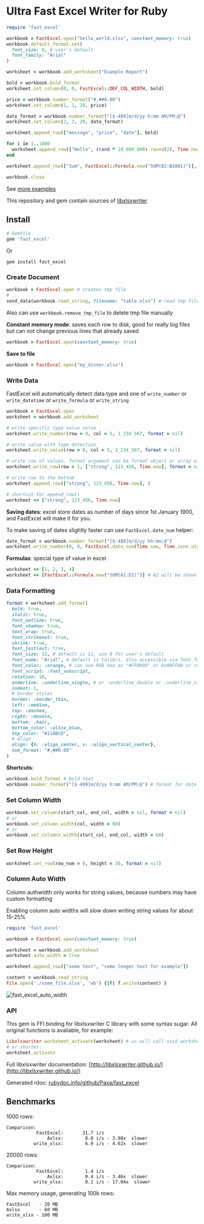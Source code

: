 # Ultra Fast Excel Writer for Ruby

```ruby
require 'fast_excel'

workbook = FastExcel.open("hello_world.xlsx", constant_memory: true)
workbook.default_format.set(
  font_size: 0, # user's default
  font_family: "Arial"
)

worksheet = workbook.add_worksheet("Example Report")

bold = workbook.bold_format
worksheet.set_column(0, 0, FastExcel::DEF_COL_WIDTH, bold)

price = workbook.number_format("#,##0.00")
worksheet.set_column(1, 1, 20, price)

date_format = workbook.number_format("[$-409]m/d/yy h:mm AM/PM;@")
worksheet.set_column(2, 2, 20, date_format)

worksheet.append_row(["message", "price", "date"], bold)

for i in 1..1000
  worksheet.append_row(["Hello", (rand * 10_000_000).round(2), Time.now])
end

worksheet.append_row(["Sum", FastExcel::Formula.new("SUM(B2:B1001)")], bold)

workbook.close
```

See [more examples](https://github.com/Paxa/fast_excel/tree/master/examples)

This repository and gem contain sources of [libxlsxwriter](https://github.com/jmcnamara/libxlsxwriter)

## Install

```ruby
# Gemfile
gem 'fast_excel'
```
Or
```
gem install fast_excel
```



### Create Document
```ruby
workbook = FastExcel.open # creates tmp file
# ...
send_data(workbook.read_string, filename: "table.xlsx") # read tmp file and delete it
```

Also can use  `workbook.remove_tmp_file` to delete tmp file manually


**Constant memory mode**: saves each row to disk, good for really big files but can not change previous lines that already saved
```ruby
workbook = FastExcel.open(constant_memory: true)
```

**Save to file**
```ruby
workbook = FastExcel.open("my_dinner.xlsx")
```

### Write Data
FastExcel will automatically detect data type and one of `write_number` or `write_datetime` or `write_formula` or `write_string`
```ruby
workbook = FastExcel.open
worksheet = workbook.add_worksheet

# write specific type value value
worksheet.write_number(row = 0, col = 5, 1_234_567, format = nil)

# write value with type detection
worksheet.write_value(row = 0, col = 5, 1_234_567, format = nil)

# write row of values. format argument can be format object or array of format objects
worksheet.write_row(row = 1, ["strong", 123_456, Time.now], format = nil)

# write row to the bottom
worksheet.append_row(["strong", 123_456, Time.now], )

# shortcut for append_row()
worksheet << ["strong", 123_456, Time.now]
```

**Saving dates**: excel store dates as number of days since 1st January 1900, and FastExcel will make it for you.

To make saving of dates slightly faster can use `FastExcel.date_num` helper:
```ruby
date_format = workbook.number_format("[$-409]m/d/yy hh:mm;@")
worksheet.write_number(0, 0, FastExcel.date_num(Time.now, Time.zone.utc_offset), date_format)
```

**Formulas**: special type of value in excel
```ruby
worksheet << [1, 2, 3, 4]
worksheet << [FastExcel::Formula.new("SUM(A1:D1)")] # A2 will be shown as 10

```

### Data Formatting
```ruby
format = worksheet.add_format(
  bold: true,
  italic: true,
  font_outline: true,
  font_shadow: true,
  text_wrap: true,
  font_strikeout: true,
  shrink: true,
  text_justlast: true,
  font_size: 13, # default is 11, use 0 for user's default
  font_name: "Arial", # default is Calibri, also accessible via font_family
  font_color: :orange, # can use RGB hex as "#FF0000" or 0x00FF00 or color name as symbol or string
  font_script: :font_subscript,
  rotation: 10,
  underline: :underline_single, # or :underline_double or :underline_single_accounting or :underline_double_accounting
  indent: 1,
  # border styles
  border: :border_thin,
  left: :medium,
  top: :dashed,
  right: :double,
  bottom: :hair,
  bottom_color: :alice_blue,
  top_color: "#11ABCD",
  # Align
  align: {h: :align_center, v: :align_vertical_center},
  num_format: "#,##0.00"
)
```

**Shortcuts**:
```ruby
workbook.bold_format # bold text
workbook.number_format("[$-409]m/d/yy h:mm AM/PM;@") # format for date
```

### Set Column Width

```ruby
workbook.set_column(start_col, end_col, width = nil, format = nil)
# or
workbook.set_column_width(col, width = 60)
# or 
workbook.set_columns_width(start_col, end_col, width = 60)
```

### Set Row Height
```ruby
worksheet.set_row(row_num = 0, height = 30, format = nil)
```

### Column Auto Width

Column authwidth only works for string values, because numbers may have custom formatting

Enabling column auto widths will slow down writing string values for about 15-25%

```ruby
require 'fast_excel'

workbook = FastExcel.open(constant_memory: true)

worksheet = workbook.add_worksheet
worksheet.auto_width = true

worksheet.append_row(["some text", "some longer text for example"])

content = workbook.read_string
File.open('./some_file.xlsx', 'wb') {|f| f.write(content) }
```

![fast_excel_auto_width](https://user-images.githubusercontent.com/26019/51788441-ba981300-21b0-11e9-9611-54dda78effcd.png)


### API

This gem is FFI binding for libxlsxwriter C library with some syntax sugar. All original functions is avaliable, for example:

```ruby
Libxlsxwriter.worksheet_activate(worksheet) # => will call void worksheet_activate(lxw_worksheet *worksheet)
# or shorter:
worksheet.activate
```

Full libxlsxwriter documentation: [http://libxlsxwriter.github.io/](http://libxlsxwriter.github.io/)

Generated rdoc: [rubydoc.info/github/Paxa/fast_excel](https://www.rubydoc.info/github/Paxa/fast_excel)

## Benchmarks

1000 rows:
```
Comparison:
           FastExcel:       31.7 i/s
               Axlsx:        8.0 i/s - 3.98x  slower
          write_xlsx:        6.9 i/s - 4.62x  slower
```

20000 rows:
```
Comparison:
           FastExcel:        1.4 i/s
               Axlsx:        0.4 i/s - 3.46x  slower
          write_xlsx:        0.1 i/s - 17.04x  slower
```

Max memory usage, generating 100k rows:
```
FastExcel   - 20 MB
Axlsx       - 60 MB
write_xlsx - 100 MB
```
